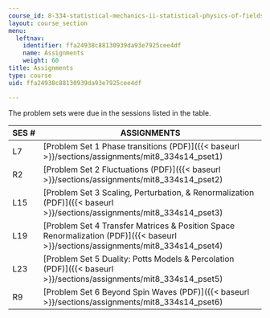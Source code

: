 ```yaml
---
course_id: 8-334-statistical-mechanics-ii-statistical-physics-of-fields-spring-2014
layout: course_section
menu:
  leftnav:
    identifier: ffa24938c88130939da93e7925cee4df
    name: Assignments
    weight: 60
title: Assignments
type: course
uid: ffa24938c88130939da93e7925cee4df

---
```


The problem sets were due in the sessions listed in the table.

| SES # | ASSIGNMENTS |
| --- | --- |
| L7 | [Problem Set 1 Phase transitions (PDF)]({{< baseurl >}}/sections/assignments/mit8_334s14_pset1) |
| R2 | [Problem Set 2 Fluctuations (PDF)]({{< baseurl >}}/sections/assignments/mit8_334s14_pset2) |
| L15 | [Problem Set 3 Scaling, Perturbation, & Renormalization (PDF)]({{< baseurl >}}/sections/assignments/mit8_334s14_pset3) |
| L19 | [Problem Set 4 Transfer Matrices & Position Space Renormalization (PDF)]({{< baseurl >}}/sections/assignments/mit8_334s14_pset4) |
| L23 | [Problem Set 5 Duality: Potts Models & Percolation (PDF)]({{< baseurl >}}/sections/assignments/mit8_334s14_pset5) |
| R9 | [Problem Set 6 Beyond Spin Waves (PDF)]({{< baseurl >}}/sections/assignments/mit8_334s14_pset6)
